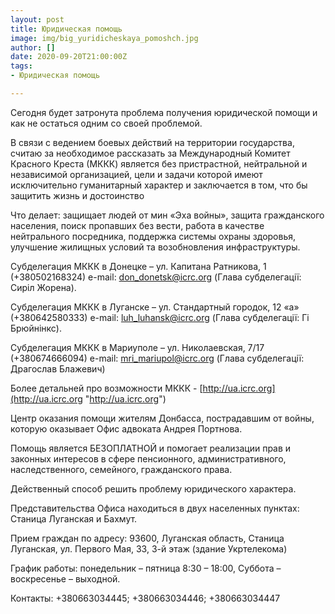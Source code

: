 ```yaml
---
layout: post
title: Юридическая помощь
image: img/big_yuridicheskaya_pomoshch.jpg
author: []
date: 2020-09-20T21:00:00Z
tags:
- Юридическая помощь

---
```

Сегодня будет затронута проблема получения юридической помощи и как не остаться одним со своей проблемой.

В связи с ведением боевых действий на территории государства, считаю за необходимое рассказать за Международный Комитет Красного Креста (МККК) является без пристрастной, нейтральной и независимой организацией, цели и задачи которой имеют исключительно гуманитарный характер и заключается в том, что бы защитить жизнь и достоинство

Что делает: защищает людей от мин «Эха войны», защита гражданского населения, поиск пропавших без вести, работа в качестве нейтрального посредника, поддержка системы охраны здоровья, улучшение жилищных условий та возобновления инфраструктуры.

Субделегация МККК в Донецке – ул. Капитана Ратникова, 1 (+380502168324) e-mail: [don_donetsk@icrc.org](mailto:don_donetsk@icrc.org) (Глава субделегації: Cиріл Жорена).

Субделегация МККК в Луганске – ул. Стандартный городок, 12 «а» (+380642580333) e-mail: [luh_luhansk@icrc.org](mailto:luh_luhansk@icrc.org) (Глава субделегації: Гі Брюйнінкс).

Субделегация МККК в Мариуполе – ул. Николаевская, 7/17 (+380674666094) e-mail: [mri_mariupol@icrc.org](mailto:mri_mariupol@icrc.org) (Глава субделегації: Драгослав Блажевич)

Более детальней про возможности МККК - [http://ua.icrc.org](http://ua.icrc.org "http://ua.icrc.org")

Центр оказания помощи жителям Донбасса, пострадавшим от войны, которую оказывает Офис адвоката Андрея Портнова.

Помощь является БЕЗОПЛАТНОЙ и помогает реализации прав и законных интересов в сфере пенсионного, административного, наследственного, семейного, гражданского права.

Действенный способ решить проблему юридического характера.

Представительства Офиса находиться в двух населенных пунктах: Станица Луганская и Бахмут.

Прием граждан по адресу: 93600, Луганская область, Станица Луганская, ул. Первого Мая, 33, 3-й этаж (здание Укртелекома)

График работы: понедельник – пятница 8:30 – 18:00, Суббота – воскресенье – выходной.

Контакты: +380663034445; +380663034446; +380663034447